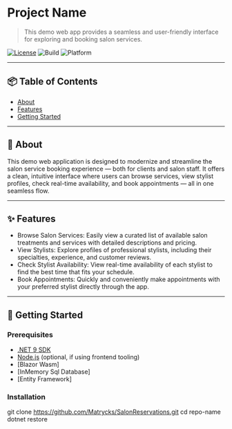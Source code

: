 # Project Name

> This demo web app provides a seamless and user-friendly interface for exploring and booking salon services.

[![License](https://img.shields.io/badge/license-MIT-blue.svg)](LICENSE)
![Build](https://img.shields.io/github/workflow/status/Matrycks/SalonReservations/azure-static-web-apps-witty-field-05c80d30f)
![Platform](https://img.shields.io/badge/platform-.NET%209-blue)

---

## 📦 Table of Contents

- [About](#about)
- [Features](#features)
- [Getting Started](#getting-started)

---

## 🧠 About

This demo web application is designed to modernize and streamline the salon service booking experience — both for clients and salon staff. It offers a clean, intuitive interface where users can browse services, view stylist profiles, check real-time availability, and book appointments — all in one seamless flow.

---

## ✨ Features

- Browse Salon Services: Easily view a curated list of available salon treatments and services with detailed descriptions and pricing.
- View Stylists: Explore profiles of professional stylists, including their specialties, experience, and customer reviews.
- Check Stylist Availability: View real-time availability of each stylist to find the best time that fits your schedule.
- Book Appointments: Quickly and conveniently make appointments with your preferred stylist directly through the app.

---

## 🚀 Getting Started

### Prerequisites

- [.NET 9 SDK](https://dotnet.microsoft.com/)
- [Node.js](https://nodejs.org/) (optional, if using frontend tooling)
- [Blazor Wasm]
- [InMemory Sql Database]
- [Entity Framework]

### Installation

git clone https://github.com/Matrycks/SalonReservations.git
cd repo-name
dotnet restore
